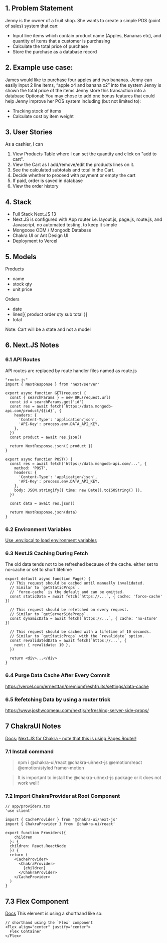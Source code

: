 ## 1. Problem Statement 
Jenny is the owner of a fruit shop. She wants to create a simple POS (point of sales) system that can: 
- Input line items which contain product name (Apples, Bananas etc), and quantity of items that a customer is purchasing 
- Calculate the total price of purchase 
- Store the purchase as a database record 

## 2. Example use case: 
James would like to purchase four apples and two bananas. Jenny can easily input 2 line items, “apple x4 and banana x2” into the system Jenny is shown the total price of the items Jenny store this transaction into a database Optional: You may chose to add one bonus features that could help Jenny improve her POS system including (but not limited to): 
- Tracking stock of items 
- Calculate cost by item weight

## 3. User Stories
As a cashier, I can
1. View Products Table where I can set the quantity and click on "add to cart".
2. View the Cart as I add/remove/edit the products lines on it.
3. See the calculated subtotals and total in the Cart.
4. Decide whether to proceed with payment or empty the cart 
5. If paid, order is saved in database
6. View the order history

## 4. Stack
- Full Stack Next.JS 13 
- Next.JS is configured with App router i.e. layout.js, page.js, route.js,
  and Javascript, no automated testing, to keep it simple
- Mongoose ODM / Mongodb Database
- Chakra UI or Ant Design UI
- Deployment to Vercel

## 5. Models
Products
- name
- stock qty
- unit price

Orders
- date
- lines[{
    product
    order qty
    sub total
  }]
- total

Note: Cart will be a state and not a model

## 6. Next.JS Notes

### 6.1 API Routes 
API routes are replaced by route handler files named as route.js
 
``` 
"route.js"
import { NextResponse } from 'next/server'
 
export async function GET(request) {
  const { searchParams } = new URL(request.url)
  const id = searchParams.get('id')
  const res = await fetch(`https://data.mongodb-api.com/product/${id}`, {
    headers: {
      'Content-Type': 'application/json',
      'API-Key': process.env.DATA_API_KEY,
    },
  })
  const product = await res.json()
 
  return NextResponse.json({ product })
}

export async function POST() {
  const res = await fetch('https://data.mongodb-api.com/...', {
    method: 'POST',
    headers: {
      'Content-Type': 'application/json',
      'API-Key': process.env.DATA_API_KEY,
    },
    body: JSON.stringify({ time: new Date().toISOString() }),
  })
 
  const data = await res.json()
 
  return NextResponse.json(data)
}
```

### 6.2 Environment Variables 

[Use .env.local to load environment variables](https://nextjs.org/docs/app/building-your-application/configuring/environment-variables#loading-environment-variables)


### 6.3 NextJS Caching During Fetch
The old data tends not to be refreshed because of the cache. either set to no-cache or set to short lifetime

```
export default async function Page() {
  // This request should be cached until manually invalidated.
  // Similar to `getStaticProps`.
  // `force-cache` is the default and can be omitted.
  const staticData = await fetch(`https://...`, { cache: 'force-cache' })
 
  // This request should be refetched on every request.
  // Similar to `getServerSideProps`.
  const dynamicData = await fetch(`https://...`, { cache: 'no-store' })
 
  // This request should be cached with a lifetime of 10 seconds.
  // Similar to `getStaticProps` with the `revalidate` option.
  const revalidatedData = await fetch(`https://...`, {
    next: { revalidate: 10 },
  })
 
  return <div>...</div>
}
```

### 6.4 Purge Data Cache After Every Commit
https://vercel.com/ernesttan/premiumfreshfruits/settings/data-cache

### 6.5 Refetching Data by using a router trick
https://www.joshwcomeau.com/nextjs/refreshing-server-side-props/


## 7 ChakraUI Notes 
[Docs:](https://chakra-ui.com/getting-started)
[Next.JS for Chakra - note that this is using Pages Router!](https://chakra-ui.com/getting-started/nextjs-guide)
### 7.1 Install command
>npm i @chakra-ui/react @chakra-ui/next-js @emotion/react @emotion/styled framer-motion

>It is important to install the @chakra-ui/next-js package or it does not work well!

### 7.2 Import ChakraProvider at Root Component
```
// app/providers.tsx
'use client'

import { CacheProvider } from '@chakra-ui/next-js'
import { ChakraProvider } from '@chakra-ui/react'

export function Providers({ 
    children 
  }: { 
  children: React.ReactNode 
  }) {
  return (
    <CacheProvider>
      <ChakraProvider>
        {children}
      </ChakraProvider>
    </CacheProvider>
  )
}
```

## 7.3 Flex Component
[Docs](https://chakra-ui.com/docs/styled-system/style-props#flexbox)
This element is using a shorthand like so:
```
// shorthand using the `Flex` component
<Flex align="center" justify="center">
  Flex Container
</Flex>
```
